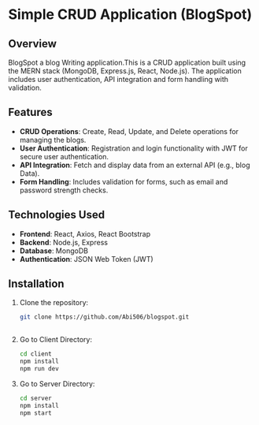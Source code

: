 # Simple CRUD Application (BlogSpot)

## Overview
BlogSpot a blog Writing application.This is a CRUD application built using the MERN stack (MongoDB, Express.js, React, Node.js). The application includes user authentication, API integration and form handling with validation.

## Features
- **CRUD Operations**: Create, Read, Update, and Delete operations for managing the blogs.
- **User Authentication**: Registration and login functionality with JWT for secure user authentication.
- **API Integration**: Fetch and display data from an external API (e.g., blog Data).
- **Form Handling**: Includes validation for forms, such as email and password strength checks.

## Technologies Used
- **Frontend**: React, Axios, React Bootstrap
- **Backend**: Node.js, Express
- **Database**: MongoDB
- **Authentication**: JSON Web Token (JWT)

## Installation
1. Clone the repository:
   ```bash
   git clone https://github.com/Abi506/blogspot.git
  
2. Go to Client Directory:
   ```bash
   cd client
   npm install
   npm run dev
3. Go to Server Directory:
   ```bash
   cd server
   npm install
   npm start

